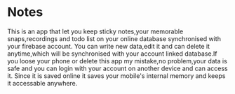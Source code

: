 # Notes
This is an app that let you keep sticky notes,your memorable snaps,recordings and todo list on your online database synchronised with your firebase account.
You can write new data,edit it and can delete it anytime,which will be synchronised with your account linked database.If you loose your phone or delete this app my mistake,no problem,your data is safe and you can login with your account on another device and can access it.
Since it is saved online it saves your mobile's internal memory and keeps it accessable anywhere.
